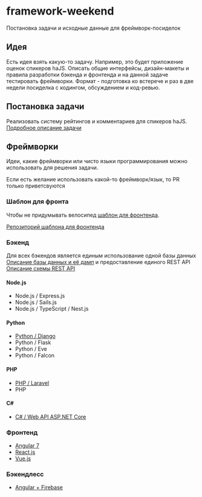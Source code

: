 # framework-weekend
Постановка задачи и исходные данные для фреймворк-посиделок 

## Идея

Есть идея взять какую-то задачу. Например, это будет приложение оценок спикеров haJS.  Описать общие интерфейсы, дизайн-макеты и правила разработки бэкенда и фронтенда и на данной задаче тестировать фреймворки. Формат - подготовка ко встерече и раз в две недели посиделка с кодингом, обсуждением и код-ревью.

## Постановка задачи
Реализовать систему рейтингов и комментариев для спикеров haJS. 
[Подробное описание задачи](TheTask.md)

## Фреймворки

Идеи, какие фреймворки или чисто языки программирования можно использовать для решения задачи. 

Если есть желание использовать какой-то фреймворк/язык, то PR только приветсвуются

### Шаблон для фронта
Чтобы не придумывать велосипед [шаблон для фронтенда](https://hajsru.github.io/fw-front-layout/).

[Репозиторий шаблона для фронтенда](https://github.com/Hajsru/fw-front-layout)

### Бэкенд

Для всех бэкендов является единым использование одной базы данных [Описание базы данных и её дамп](db/README.md) и предоставление единого REST API [Описание схемы REST API](rest/README.md)

#### Node.js
* Node.js / Express.js
* Node.js / Sails.js
* Node.js / TypeScript / Nest.js

#### Python
* [Python / Django](https://github.com/Hajsru/fw-back-django)
* Python / Flask
* Python / Eve
* Python / Falcon

#### PHP
* [PHP / Laravel](https://github.com/Hajsru/fw-back-laravel)
* PHP

#### C#
 * [C# / Web API ASP.NET Core](https://github.com/Hajsru/fw-back-c-sharp)
 
### Фронтенд
* [Angular 7](https://github.com/Hajsru/fw-front-angular)
* [React.js](https://github.com/Hajsru/fw-front-react)
* [Vue.js](https://github.com/Hajsru/fw-front-vue)

### Бэкендлесс
* [Angular + Firebase](https://github.com/Hajsru/fw-backendless-angular)
